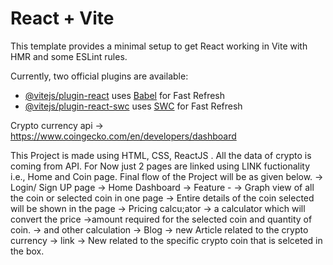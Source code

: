 # React + Vite

This template provides a minimal setup to get React working in Vite with HMR and some ESLint rules.

Currently, two official plugins are available:

- [@vitejs/plugin-react](https://github.com/vitejs/vite-plugin-react/blob/main/packages/plugin-react/README.md) uses [Babel](https://babeljs.io/) for Fast Refresh
- [@vitejs/plugin-react-swc](https://github.com/vitejs/vite-plugin-react-swc) uses [SWC](https://swc.rs/) for Fast Refresh


Crypto currency api -> https://www.coingecko.com/en/developers/dashboard

This Project is made using HTML, CSS, ReactJS .
All the data of crypto is coming from API.
For Now just 2 pages are linked using LINK fuctionality i.e., Home and Coin page.
Final flow of the Project will be as given below.
        -> Login/ Sign UP page
        -> Home Dashboard
        -> Feature -
                -> Graph view of all the coin or selected coin in one page
                -> Entire details of the coin selected will be shown in the page
        -> Pricing calcu;ator
                -> a calculator which will convert the price
                ->amount required for the selected coin and quantity of coin.
                -> and other calculation 
        -> Blog
                -> new Article related to the crypto currency 
                -> link 
                -> New related to the specific crypto coin that is selceted in the box.